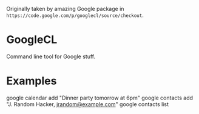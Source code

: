 
Originally taken by amazing Google package in `https://code.google.com/p/googlecl/source/checkout`.

GoogleCL
========

Command line tool for Google stuff.


Examples
========

google calendar add "Dinner party tomorrow at 6pm"
google contacts add "J. Random Hacker, jrandom@example.com"
google contacts list

